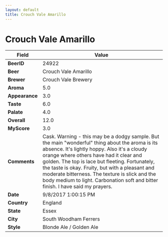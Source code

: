 ```yaml
---
layout: default
title: Crouch Vale Amarillo
---
```


# Crouch Vale Amarillo

| Field         | Value     |
|---------------|-----------|
| **BeerID** | 24922 |
| **Beer** | Crouch Vale Amarillo |
| **Brewer** | Crouch Vale Brewery |
| **Aroma** | 5.0 |
| **Appearance** | 3.0 |
| **Taste** | 6.0 |
| **Palate** | 4.0 |
| **Overall** | 12.0 |
| **MyScore** | 3.0 |
| **Comments** | Cask. Warning - this may be a dodgy sample. But the main &quot;wonderful&quot; thing about the aroma is its absence. It&#39;s lightly hoppy. Also it&#39;s a cloudy orange where others have had it clear and golden. The top is lace but fleeting. Fortunately, the taste is okay. Fruity, but with a pleasant and moderate bitterness. The texture is slick and the body medium to light. Carbonation soft and bitter finish. I have said my prayers. |
| **Date** | 9/8/2017 1:00:15 PM |
| **Country** | England |
| **State** | Essex |
| **City** | South Woodham Ferrers |
| **Style** | Blonde Ale / Golden Ale |
